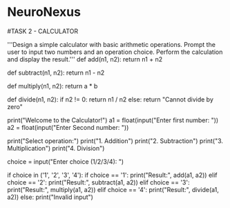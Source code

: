 # NeuroNexus
#TASK 2 - CALCULATOR

'''Design a simple calculator with basic arithmetic operations. Prompt the user to input two numbers and
an operation choice. Perform the calculation and display the result.'''
def add(n1, n2):
    return n1 + n2

def subtract(n1, n2):
    return n1 - n2

def multiply(n1, n2):
    return a * b

def divide(n1, n2):
    if n2 != 0:
        return n1 / n2
    else:
        return "Cannot divide by zero"

print("Welcome to the Calculator!")
a1 = float(input("Enter  first number: "))
a2 = float(input("Enter  Second number: "))

print("Select operation:")
print("1. Addition")
print("2. Subtraction")
print("3. Multiplication")
print("4. Division")

choice = input("Enter choice (1/2/3/4): ")

if choice in ('1', '2', '3', '4'):
    if choice == '1':
        print("Result:", add(a1, a2))
    elif choice == '2':
        print("Result:", subtract(a1, a2))
    elif choice == '3':
        print("Result:", multiply(a1, a2))
    elif choice == '4':
        print("Result:", divide(a1, a2))
else:
    print("Invalid input")
    
